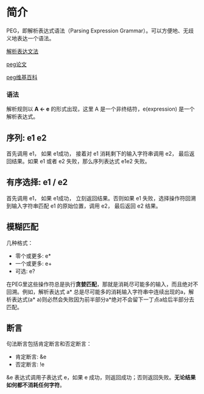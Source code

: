 # 简介

PEG，即解析表达式语法（Parsing Expression Grammar）。可以方便地、无歧义地表达一个语法。

[解析表达文法](../static/解析表达文法-中文维基百科.pdf)

[peg论文](../static/PEG.pdf)

[peg维基百科](https://m.tw.lvfukeji.com/baike-%E8%A7%A3%E6%9E%90%E8%A1%A8%E8%BE%BE%E6%96%87%E6%B3%95)

### 语法

解析规则以 **A <- e** 的形式出现，这里 A 是一个非终结符，e(expression) 是一个解析表达式。

## 序列: e1 e2

首先调用 e1， 如果 e1成功， 接着对 e1 消耗剩下的输入字符串调用 e2， 最后返回结果。如果 e1 或者 e2 失败，那么序列表达式 e1e2 失败。

## 有序选择: e1 / e2

首先调用 e1， 如果 e1成功， 立刻返回结果。否则如果 e1 失败，选择操作符回溯到输入字符串匹配 e1 的原始位置，调用 e2， 最后返回 e2 结果。

## 模糊匹配

几种格式：

* 零个或更多: e*
* 一个或更多: e+
* 可选: e?

在PEG里这些操作符总是执行**贪婪匹配**，那就是消耗尽可能多的输入，而且绝对不回溯。例如，解析表达式 a\* 总是尽可能多的消耗输入字符串中连续出现的a，解析表达式(a* a)则必然会失败因为前半部分a*绝对不会留下一丁点a给后半部分去匹配。

## 断言

句法断言包括肯定断言和否定断言：

* 肯定断言: &e
* 否定断言: !e

&e 表达式调用子表达式 e，如果 e 成功，则返回成功；否则返回失败。**无论结果如何都不消耗任何字符**。